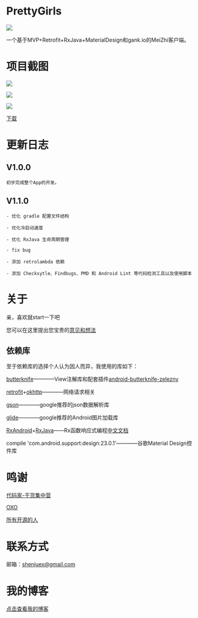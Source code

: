 # PrettyGirls

![](http://i.imgur.com/ommnZui.png)

一个基于MVP+Retrofit+RxJava+MaterialDesign和gank.io的MeiZhi客户端。

# 项目截图

![](http://i.imgur.com/T9U8g5b.jpg)

![](http://i.imgur.com/ivGy3ga.jpg)

![](http://i.imgur.com/HI3PipV.png)

[下载](http://pre.im/A7n1)

# 更新日志

## V1.0.0

    初步完成整个App的开发。

## V1.1.0

    - 优化 gradle 配置文件结构

    - 优化冷启动速度

    - 优化 RxJava 生命周期管理

    - fix bug

    - 添加 retrolambda 依赖

    - 添加 Checksytle、Findbugs、PMD 和 Android Lint 等代码检测工具以及使用脚本

# 关于

亲，喜欢就start一下吧

您可以在这里提出您宝贵的[意见和想法](https://github.com/PleaseCallMeCoder/PrettyGirls/issues)

## 依赖库

至于依赖库的选择个人认为因人而异，我使用的库如下：

[butterknife](http://jakewharton.github.io/butterknife/)————View注解库和配套插件[android-butterknife-zelezny](https://github.com/avast/android-butterknife-zelezny)

[retrofit](https://github.com/square/retrofit)+[okhttp](https://github.com/square/okhttp)————网络请求相关

[gson](https://github.com/google/gson)————google推荐的json数据解析库

[glide](https://github.com/bumptech/glide)————google推荐的Android图片加载库

[RxAndroid](https://github.com/ReactiveX/RxAndroid)+[RxJava](https://github.com/ReactiveX/RxJava/)——Rx函数响应式编程[中文文档](https://mcxiaoke.gitbooks.io/rxdocs/content/)

compile 'com.android.support:design:23.0.1'————谷歌Material Design控件库

# 鸣谢

[代码家-干货集中营](http://gank.io/)

[OXO](https://github.com/oxoooo/mr-mantou-android)

[所有开源的人](https://github.com)

# 联系方式

邮箱：<shenjuex@gmail.com>

# 我的博客

[点击查看我的博客](http://candy.renleicoder.com/)

